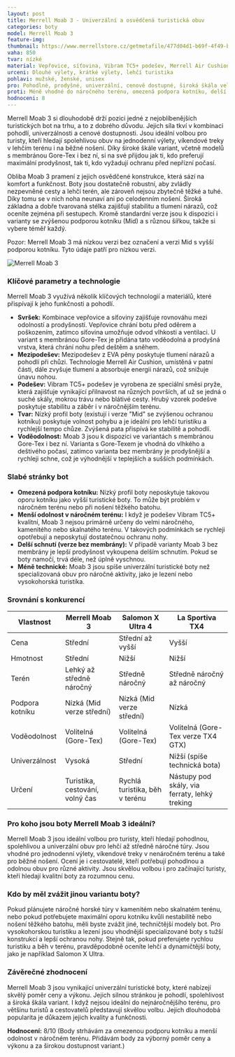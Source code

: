 ```yaml
---
layout: post
title: Merrell Moab 3 - Univerzální a osvědčená turistická obuv
categories: boty
model: Merrell Moab 3
feature-img: 
thumbnail: https://www.merrellstore.cz/getmetafile/477d04d1-b69f-4f49-bad1-341cd33c2855/00079257_1.aspx
vaha: 850
tvar: nízké
material: Vepřovice, síťovina, Vibram TC5+ podešev, Merrell Air Cushion
urceni: Dlouhé výlety, krátké výlety, lehčí turistika
pohlavi: mužské, ženské, unisex
pro: Pohodlné, prodyšné, univerzální, cenově dostupné, široká škála velikostí a šířek.
proti: Méně vhodné do náročného terénu, omezená podpora kotníku, delší doba schnutí u varianty bez membrány.
hodnoceni: 8
---
```



Merrell Moab 3 si dlouhodobě drží pozici jedné z nejoblíbenějších turistických bot na trhu, a to z dobrého důvodu.  Jejich síla tkví v kombinaci pohodlí, univerzálnosti a cenové dostupnosti.  Jsou ideální volbou pro turisty, kteří hledají spolehlivou obuv na jednodenní výlety, víkendové treky v lehčím terénu i na běžné nošení. Díky široké škále variant, včetně modelů s membránou Gore-Tex i bez ní, si na své přijdou jak ti, kdo preferují maximální prodyšnost, tak ti, kdo vyžadují ochranu před nepřízní počasí.

Obliba Moab 3 pramení z jejich osvědčené konstrukce, která sází na komfort a funkčnost.  Boty jsou dostatečně robustní, aby zvládly nezpevněné cesty a lehčí terén, ale zároveň nejsou zbytečně těžké a tuhé. Díky tomu se v nich noha neunaví ani po celodenním nošení. Široká základna a dobře tvarovaná stélka zajišťují stabilitu a tlumení nárazů, což oceníte zejména při sestupech.  Kromě standardní verze jsou k dispozici i varianty se zvýšenou podporou kotníku (Mid) a s různou šířkou, takže si vybere téměř každý.

Pozor: Merrell Moab 3 má nízkou verzi bez označení a verzi Mid s vyšší podporou kotníku. Tyto údaje patří pro nízkou verzi. 

![Merrell Moab 3](https://res.cloudinary.com/dvwv5cne3/image/fetch/w_auto,h_450,c_fill,g_auto,f_auto,q_auto/https://www.merrellstore.cz/getmetafile/477d04d1-b69f-4f49-bad1-341cd33c2855/00079257_1.aspx)

### Klíčové parametry a technologie

Merrell Moab 3 využívá několik klíčových technologií a materiálů, které přispívají k jeho funkčnosti a pohodlí.

*   **Svršek:** Kombinace vepřovice a síťoviny zajišťuje rovnováhu mezi odolností a prodyšností. Vepřovice chrání botu před oděrem a poškozením, zatímco síťovina umožňuje odvod vlhkosti a ventilaci. U variant s membránou Gore-Tex je přidána tato voděodolná a prodyšná vrstva, která chrání nohu před deštěm a sněhem.
*   **Mezipodešev:** Mezipodešev z EVA pěny poskytuje tlumení nárazů a pohodlí při chůzi. Technologie Merrell Air Cushion, umístěná v patní části, dále zvyšuje tlumení a absorbuje energii nárazů, což snižuje únavu nohou.
*   **Podešev:** Vibram TC5+ podešev je vyrobena ze speciální směsi pryže, která zajišťuje vynikající přilnavost na různých površích, ať už se jedná o suché skály, mokrou trávu nebo blátivé cesty. Hrubý vzorek podešve poskytuje stabilitu a záběr i v náročnějším terénu.
*   **Tvar:** Nízký profil boty (existují i verze "Mid" se zvýšenou ochranou kotníku) poskytuje volnost pohybu a je ideální pro lehčí turistiku a rychlejší tempo chůze. Zvýšená pata přispívá ke stabilitě a pohodlí.
* **Voděodolnost:** Moab 3 jsou k dispozici ve variantách s membránou Gore-Tex i bez ní. Varianta s Gore-Texem je vhodná do vlhkého a deštivého počasí, zatímco varianta bez membrány je prodyšnější a rychleji schne, což je výhodnější v teplejších a sušších podmínkách.

### Slabé stránky bot

*   **Omezená podpora kotníku:** Nízký profil boty neposkytuje takovou oporu kotníku jako vyšší turistické boty. To může být problém v náročném terénu nebo při nošení těžkého batohu.
*   **Menší odolnost v náročném terénu:** I když je podešev Vibram TC5+ kvalitní, Moab 3 nejsou primárně určeny do velmi náročného, kamenitého nebo skalnatého terénu. V takových podmínkách se rychleji opotřebují a neposkytují dostatečnou ochranu nohy.
* **Delší schnutí (verze bez membrány):** V případě varianty Moab 3 bez membrány je lepší prodyšnost vykoupena delším schnutím. Pokud se boty namočí, trvá déle, než úplně vyschnou.
*   **Méně technické:** Moab 3 jsou spíše univerzální turistické boty než specializovaná obuv pro náročné aktivity, jako je lezení nebo vysokohorská turistika.

### Srovnání s konkurencí

| Vlastnost          | Merrell Moab 3                          | Salomon X Ultra 4                       | La Sportiva TX4                            |
| ------------------- | ---------------------------------------- | ---------------------------------------- | ------------------------------------------- |
| Cena                | Střední                                 | Střední až vyšší                        | Vyšší                                      |
| Hmotnost            | Střední                                 | Nižší                                   | Nižší                                      |
| Terén               | Lehký až středně náročný                 | Středně náročný                          | Středně náročný až náročný                  |
| Podpora kotníku     | Nízká (Mid verze střední)        | Nízká (Mid verze střední)                        | Nízká                                         |
| Voděodolnost        | Volitelná (Gore-Tex)                   | Volitelná (Gore-Tex)                    | Volitelná (Gore-Tex verze TX4 GTX)         |
| Univerzálnost      | Vysoká                                 | Střední                                  | Nižší (spíše technická bota)                     |
| Určení | Turistika, cestování, volný čas | Rychlá turistika, běh v terénu | Nástupy pod skály, via ferraty, lehký treking |

### Pro koho jsou boty Merrell Moab 3 ideální?

Merrell Moab 3 jsou ideální volbou pro turisty, kteří hledají pohodlnou, spolehlivou a univerzální obuv pro lehčí až středně náročné túry. Jsou vhodné pro jednodenní výlety, víkendové treky v nenáročném terénu a také pro běžné nošení. Ocení je i cestovatelé, kteří potřebují pohodlnou a odolnou obuv pro různé aktivity. Jsou skvělou volbou i pro začínající turisty, kteří hledají kvalitní boty za rozumnou cenu.

### Kdo by měl zvážit jinou variantu boty?

Pokud plánujete náročné horské túry v kamenitém nebo skalnatém terénu, nebo pokud potřebujete maximální oporu kotníku kvůli nestabilitě nebo nošení těžkého batohu, měli byste zvážit jiné, techničtější modely bot. Pro vysokohorskou turistiku a lezení jsou vhodnější specializované boty s tužší konstrukcí a lepší ochranou nohy. Stejně tak, pokud preferujete rychlou turistiku a běh v terénu, pravděpodobně oceníte lehčí a dynamičtější boty, jako je například Salomon X Ultra.

### Závěrečné zhodnocení

Merrell Moab 3 jsou vynikající univerzální turistické boty, které nabízejí skvělý poměr ceny a výkonu. Jejich silnou stránkou je pohodlí, spolehlivost a široká škála variant. I když nejsou ideální do nejnáročnějšího terénu, pro většinu turistů a cestovatelů představují skvělou volbu. Jejich dlouhodobá popularita je důkazem jejich kvality a funkčnosti.

**Hodnocení:** 8/10 (Body strhávám za omezenou podporu kotníku a menší odolnost v náročném terénu. Přidávám body za výborný poměr ceny a výkonu a za širokou dostupnost variant.)
